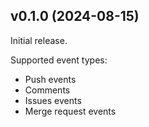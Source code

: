 ## v0.1.0 (2024-08-15)
Initial release.

Supported event types:
- Push events
- Comments
- Issues events
- Merge request events
